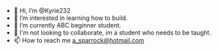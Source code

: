 - 👋 Hi, I’m @Kyrie232
- 👀 I’m interested in learning how to build.
- 🌱 I’m currently ABC beginner student. 
- 💞️ I'm not looking to collaborate, im a student who needs to be taught.
- 📫 How to reach me a_sparrock@hotmail.com 

<!---
Kyrie232/Kyrie232 is a ✨ special ✨ repository because its `README.md` (this file) appears on your GitHub profile.
You can click the Preview link to take a look at your changes.
--->

